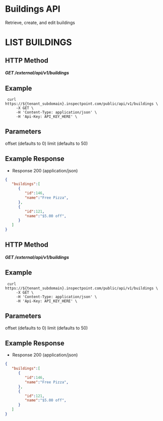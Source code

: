 # Buildings API
Retrieve, create, and edit buildings

# LIST BUILDINGS
## HTTP Method
##### GET  /external/api/v1/buildings

## Example
```
 curl https://${tenant_subdomain}.inspectpoint.com/public/api/v1/buildings \
     -X GET \
     -H 'Content-Type: application/json' \
     -H 'Api-Key: API_KEY_HERE' \
```

## Parameters
offset (defaults to 0)
limit  (defaults to 50)

## Example Response

+ Response 200 (application/json)
```json
{  
   "buildings":[  
      {  
         "id":146,
         "name":"Free Pizza",
      },
      {  
         "id":121,
         "name":"$5.00 off",         
      }
   ]
}
```

## HTTP Method
##### GET  /external/api/v1/buildings

## Example
```
 curl https://${tenant_subdomain}.inspectpoint.com/public/api/v1/buildings \
     -X GET \
     -H 'Content-Type: application/json' \
     -H 'Api-Key: API_KEY_HERE' \
```

## Parameters
offset (defaults to 0)
limit  (defaults to 50)

## Example Response

+ Response 200 (application/json)
```json
{  
   "buildings":[  
      {  
         "id":146,
         "name":"Free Pizza",
      },
      {  
         "id":121,
         "name":"$5.00 off",         
      }
   ]
}
```

